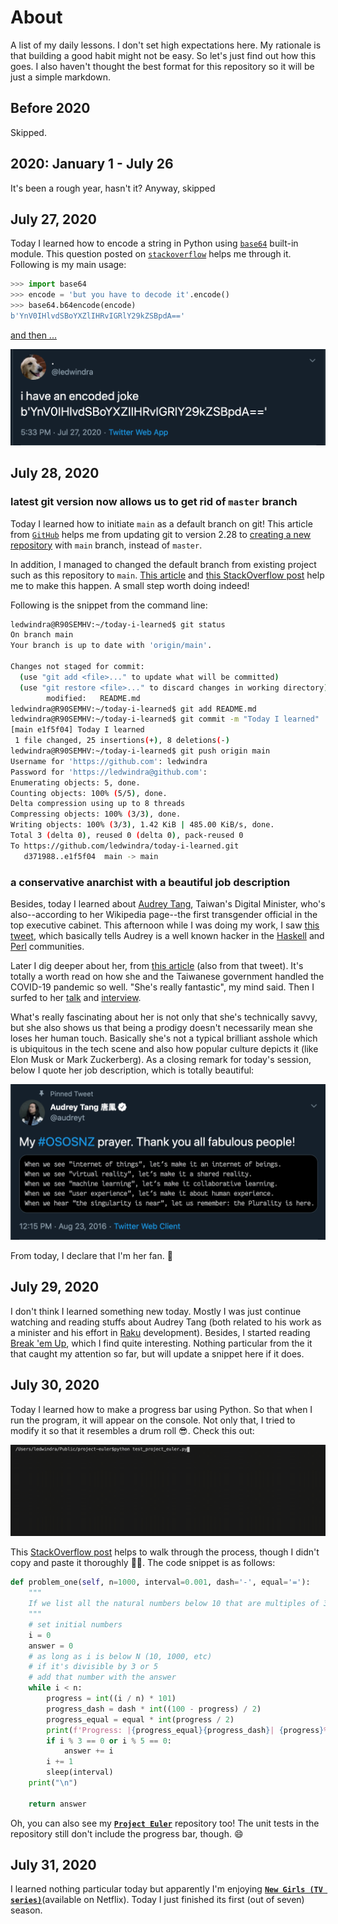 # About
A list of my daily lessons. I don't set high expectations here. My rationale is that building a good habit might not be easy. So let's just find out how this goes. I also haven't thought the best format for this repository so it will be just a simple markdown.

## Before 2020
Skipped.

## 2020: January 1 - July 26
It's been a rough year, hasn't it? Anyway, skipped

## July 27, 2020
Today I learned how to encode a string in Python using [`base64`](https://docs.python.org/3/library/base64.html) built-in module. This question posted on [`stackoverflow`](https://stackoverflow.com/questions/8908287/why-do-i-need-b-to-encode-a-string-with-base64) helps me through it. Following is my main usage:

```python
>>> import base64
>>> encode = 'but you have to decode it'.encode()
>>> base64.b64encode(encode)
b'YnV0IHlvdSBoYXZlIHRvIGRlY29kZSBpdA=='
```

[and then ...](https://twitter.com/ledwindra/status/1287697628268879877)

![i-have-an-encoded-joke](img/i-have-an-encoded-joke.png)

## July 28, 2020

### latest git version now allows us to get rid of `master` branch
Today I learned how to initiate `main` as a default branch on git! This article from [`GitHub`](https://github.blog/2020-07-27-highlights-from-git-2-28/#introducing-init-defaultbranch) helps me from updating git to version 2.28 to [creating a new repository](https://github.com/ledwindra/change-main-branch) with `main` branch, instead of `master`.

In addition, I managed to changed the default branch from existing project such as this repository  to `main`. [This article](https://www.hanselman.com/blog/EasilyRenameYourGitDefaultBranchFromMasterToMain.aspx) and [this StackOverflow post](https://stackoverflow.com/questions/2003505/how-do-i-delete-a-git-branch-locally-and-remotely) help me to make this happen. A small step worth doing indeed!

Following is the snippet from the command line:

```bash
ledwindra@R90SEMHV:~/today-i-learned$ git status
On branch main
Your branch is up to date with 'origin/main'.

Changes not staged for commit:
  (use "git add <file>..." to update what will be committed)
  (use "git restore <file>..." to discard changes in working directory)
        modified:   README.md
ledwindra@R90SEMHV:~/today-i-learned$ git add README.md 
ledwindra@R90SEMHV:~/today-i-learned$ git commit -m "Today I learned"
[main e1f5f04] Today I learned
 1 file changed, 25 insertions(+), 8 deletions(-)
ledwindra@R90SEMHV:~/today-i-learned$ git push origin main
Username for 'https://github.com': ledwindra
Password for 'https://ledwindra@github.com': 
Enumerating objects: 5, done.
Counting objects: 100% (5/5), done.
Delta compression using up to 8 threads
Compressing objects: 100% (3/3), done.
Writing objects: 100% (3/3), 1.42 KiB | 485.00 KiB/s, done.
Total 3 (delta 0), reused 0 (delta 0), pack-reused 0
To https://github.com/ledwindra/today-i-learned.git
   d371988..e1f5f04  main -> main
```

### a conservative anarchist with a beautiful job description
Besides, today I learned about [Audrey Tang](https://en.wikipedia.org/wiki/Audrey_Tang), Taiwan's Digital Minister, who's also--according to her Wikipedia page--the first transgender official in the top executive cabinet. This afternoon while I was doing my work, I saw [this tweet](https://twitter.com/hardmaru/status/1288009848102113280), which basically tells Audrey is a well known hacker in the [Haskell](https://www.haskell.org/) and [Perl](https://www.perl.org/) communities.

Later I dig deeper about her, from [this article](https://www.wired.com/story/how-taiwans-unlikely-digital-minister-hacked-the-pandemic/) (also from that tweet). It's totally a worth read on how she and the Taiwanese government handled the COVID-19 pandemic so well. "She's really fantastic", my mind said. Then I surfed to her [talk](https://www.youtube.com/watch?v=LscTx6DHh9I) and [interview](https://www.youtube.com/watch?v=IZ2N3tF4W_k).

What's really fascinating about her is not only that she's technically savvy, but she also shows us that being a prodigy doesn't necessarily mean she loses her human touch. Basically she's not a typical brilliant asshole which is ubiquitous in the tech scene and also how popular culture depicts it (like Elon Musk or Mark Zuckerberg). As a closing remark for today's session, below I quote her job description, which is totally beautiful:

![audrey-tang-job-desc](img/audrey-tang-job-desc.png)

From today, I declare that I'm her fan. 🥰

## July 29, 2020
I don't think I learned something new today. Mostly I was just continue watching and reading stuffs about Audrey Tang (both related to his work as a minister and his effort in [Raku](https://raku.org/) development). Besides, I started reading [Break 'em Up](https://www.goodreads.com/book/show/51176626-break-em-up), which I find quite interesting. Nothing particular from the it that caught my attention so far, but will update a snippet here if it does.

## July 30, 2020
Today I learned how to make a progress bar using Python. So that when I run the program, it will appear on the console. Not only that, I tried to modify it so that it resembles a drum roll 😎. Check this out:

![progress-bar](img/progress-bar.gif)

This [StackOverflow post](https://stackoverflow.com/questions/3173320/text-progress-bar-in-the-console) helps to walk through the process, though I didn't copy and paste it thoroughly 🙏🏽. The code snippet is as follows:

```python
def problem_one(self, n=1000, interval=0.001, dash='-', equal='='):
    """
    If we list all the natural numbers below 10 that are multiples of 3 or 5, we get 3, 5, 6 and 9. The sum of these multiples is 23. Find the sum of all the multiples of 3 or 5 below 1000.
    """
    # set initial numbers
    i = 0
    answer = 0
    # as long as i is below N (10, 1000, etc)
    # if it's divisible by 3 or 5
    # add that number with the answer
    while i < n:
        progress = int((i / n) * 101)
        progress_dash = dash * int((100 - progress) / 2)
        progress_equal = equal * int(progress / 2)
        print(f'Progress: |{progress_equal}{progress_dash}| {progress}%', end='\r')
        if i % 3 == 0 or i % 5 == 0:
            answer += i
        i += 1
        sleep(interval)
    print("\n")
    
    return answer
```

 Oh, you can also see my [<strong>`Project Euler`</strong>](https://github.com/ledwindra/project-euler) repository too! The unit tests in the repository still don't include the progress bar, though. 😄
 
 ## July 31, 2020
I learned nothing particular today but apparently I'm enjoying [<strong>`New Girls (TV series)`</strong>](https://en.wikipedia.org/wiki/New_Girl)(available on Netflix). Today I just finished its first (out of seven) season.
